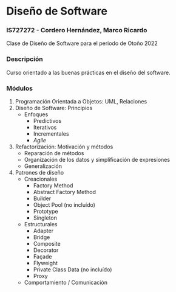 # Diseño de Software

### IS727272 - Cordero Hernández, Marco Ricardo

Clase de Diseño de Software para el periodo de Otoño 2022

### Descripción

Curso orientado a las buenas prácticas en el diseño del software.

### Módulos

1. Programación Orientada a Objetos: UML, Relaciones
2. Diseño de Software: Principios
    * Enfoques
      - Predictivos
      - Iterativos
      - Incrementales
      - _Agile_
3. Refactorización: Motivación y métodos
    - Reparación de métodos
    - Organización de los datos y simplificación de expresiones
    - Generalización
4. Patrones de diseño
    * Creacionales
      - Factory Method
      - Abstract Factory Method
      - Builder
      - Object Pool (no incluído)
      - Prototype
      - Singleton
    * Estructurales
      - Adapter
      - Bridge
      - Composite
      - Decorator
      - Façade
      - Flyweight
      - Private Class Data (no incluído)
      - Proxy
    * Comportamiento / Comunicación